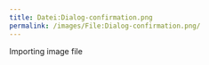 ```yaml
---
title: Datei:Dialog-confirmation.png
permalink: /images/File:Dialog-confirmation.png/
---
```


Importing image file